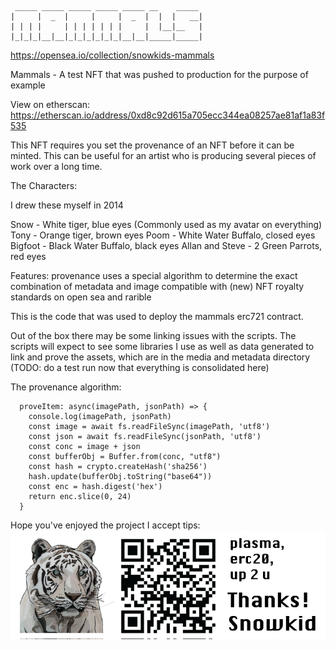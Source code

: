 ```                                           
 _____ _____ _____ _____ _____ __    _____ 
|     |  _  |     |     |  _  |  |  |   __|
| | | |     | | | | | | |     |  |__|__   |
|_|_|_|__|__|_|_|_|_|_|_|__|__|_____|_____|
```
https://opensea.io/collection/snowkids-mammals                

Mammals - A test NFT that was pushed to production for the purpose of example

View on etherscan: https://etherscan.io/address/0xd8c92d615a705ecc344ea08257ae81af1a83f535

This NFT requires you set the provenance of an NFT before it can be minted. This can be useful for an artist who is producing several pieces of work over a long time.

The Characters: 

I drew these myself in 2014

Snow - White tiger, blue eyes (Commonly used as my avatar on everything)
Tony - Orange tiger, brown eyes
Poom - White Water Buffalo, closed eyes
Bigfoot - Black Water Buffalo, black eyes
Allan and Steve - 2 Green Parrots, red eyes

Features:
provenance uses a special algorithm to determine the exact combination of metadata and image
compatible with (new) NFT royalty standards on open sea and rarible

This is the code that was used to deploy the mammals erc721 contract. 

Out of the box there may be some linking issues with the scripts. The scripts will expect to see some libraries I use as well as data generated to link and prove the assets, which are in the media and metadata directory 
(TODO: do a test run now that everything is consolidated here)

The provenance algorithm:

```
  proveItem: async(imagePath, jsonPath) => {
    console.log(imagePath, jsonPath)
    const image = await fs.readFileSync(imagePath, 'utf8')
    const json = await fs.readFileSync(jsonPath, 'utf8')
    const conc = image + json
    const bufferObj = Buffer.from(conc, "utf8")
    const hash = crypto.createHash('sha256')
    hash.update(bufferObj.toString("base64"))
    const enc = hash.digest('hex')
    return enc.slice(0, 24)
  }
```

Hope you've enjoyed the project 
I accept tips:
![0xEBE40BB6FAa9AC01B2eda5c3917Bc3Bb8Bb76437](/media/tipaddress.png "TIPZZZ")